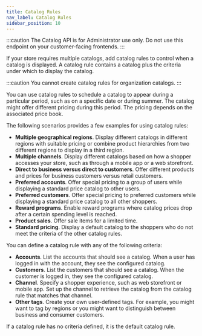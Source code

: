```yaml
---
title: Catalog Rules
nav_label: Catalog Rules
sidebar_position: 10
---
```


:::caution
The Catalog API is for Administrator use only. Do not use this endpoint on your customer-facing frontends.
:::

If your store requires multiple catalogs, add catalog rules to control when a catalog is displayed. A catalog rule contains a catalog plus the criteria under which to display the catalog.

:::caution
You cannot create catalog rules for organization catalogs.
:::

You can use catalog rules to schedule a catalog to appear during a particular period, such as on a specific date or during summer. The catalog might offer different pricing during this period. The pricing depends on the associated price book.

The following scenarios provides a few examples for using catalog rules:

- **Multiple geographical regions**. Display different catalogs in different regions with suitable pricing or combine product hierarchies from two different regions to display in a third region.
- **Multiple channels**. Display different catalogs based on how a shopper accesses your store, such as through a mobile app or a web storefront.
- **Direct to business versus direct to customers**. Offer different products and prices for business customers versus retail customers.
- **Preferred accounts**. Offer special pricing to a group of users while displaying a standard price catalog to other users.
- **Preferred customers**. Offer special pricing to preferred customers while displaying a standard price catalog to all other shoppers.
- **Reward programs**. Enable reward programs where catalog prices drop after a certain spending level is reached.
- **Product sales**. Offer sale items for a limited time.
- **Standard pricing**. Display a default catalog to the shoppers who do not meet the criteria of the other catalog rules.

You can define a catalog rule with any of the following criteria:

- **Accounts**. List the accounts that should see a catalog. When a user has logged in with the account, they see the configured catalog.
- **Customers**. List the customers that should see a catalog. When the customer is logged in, they see the configured catalog.
- **Channel**. Specify a shopper experience, such as web storefront or mobile app. Set up the channel to retrieve the catalog from the catalog rule that matches that channel.
- **Other tags**. Create your own user-defined tags. For example, you might want to tag by regions or you might want to distinguish between business and consumer customers.

If a catalog rule has no criteria defined, it is the default catalog rule.


